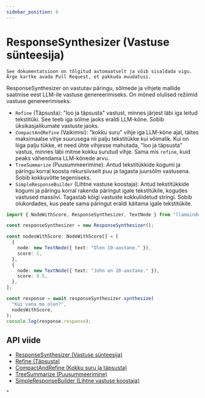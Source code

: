 ```yaml
---
sidebar_position: 6
---
```


# ResponseSynthesizer (Vastuse sünteesija)

`See dokumentatsioon on tõlgitud automaatselt ja võib sisaldada vigu. Ärge kartke avada Pull Request, et pakkuda muudatusi.`

ResponseSynthesizer on vastutav päringu, sõlmede ja vihjete mallide saatmise eest LLM-ile vastuse genereerimiseks. On mõned olulised režiimid vastuse genereerimiseks:

- `Refine` (Täpsusta): "loo ja täpsusta" vastust, minnes järjest läbi iga leitud tekstitüki.
  See teeb iga sõlme jaoks eraldi LLM-kõne. Sobib üksikasjalikumate vastuste jaoks.
- `CompactAndRefine` (Vaikimisi): "kokku suru" vihje iga LLM-kõne ajal, täites maksimaalse vihje suurusega nii palju tekstitükke kui võimalik. Kui on liiga palju tükke, et need ühte vihjesse mahutada, "loo ja täpsusta" vastus, minnes läbi mitme kokku surutud vihje. Sama mis `refine`, kuid peaks vähendama LLM-kõnede arvu.
- `TreeSummarize` (Puusummeerimine): Antud tekstitükkide kogumi ja päringu korral koosta rekursiivselt puu ja tagasta juursõlm vastusena. Sobib kokkuvõtte tegemiseks.
- `SimpleResponseBuilder` (Lihtne vastuse koostaja): Antud tekstitükkide kogumi ja päringu korral rakenda päringut igale tekstitükile, kogudes vastused massiivi. Tagastab kõigi vastuste kokkuliidetud stringi. Sobib olukordades, kus peate sama päringut eraldi käitama igale tekstitükile.

```typescript
import { NodeWithScore, ResponseSynthesizer, TextNode } from "llamaindex";

const responseSynthesizer = new ResponseSynthesizer();

const nodesWithScore: NodeWithScore[] = [
  {
    node: new TextNode({ text: "Olen 10-aastane." }),
    score: 1,
  },
  {
    node: new TextNode({ text: "John on 20-aastane." }),
    score: 0.5,
  },
];

const response = await responseSynthesizer.synthesize(
  "Kui vana ma olen?",
  nodesWithScore,
);
console.log(response.response);
```

## API viide

- [ResponseSynthesizer (Vastuse sünteesija)](../../api/classes/ResponseSynthesizer.md)
- [Refine (Täpsusta)](../../api/classes/Refine.md)
- [CompactAndRefine (Kokku suru ja täpsusta)](../../api/classes/CompactAndRefine.md)
- [TreeSummarize (Puusummeerimine)](../../api/classes/TreeSummarize.md)
- [SimpleResponseBuilder (Lihtne vastuse koostaja)](../../api/classes/SimpleResponseBuilder.md)

"

